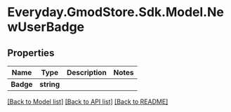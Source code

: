 # Everyday.GmodStore.Sdk.Model.NewUserBadge
## Properties

Name | Type | Description | Notes
------------ | ------------- | ------------- | -------------
**Badge** | **string** |  | 

[[Back to Model list]](../README.md#documentation-for-models) [[Back to API list]](../README.md#documentation-for-api-endpoints) [[Back to README]](../README.md)

